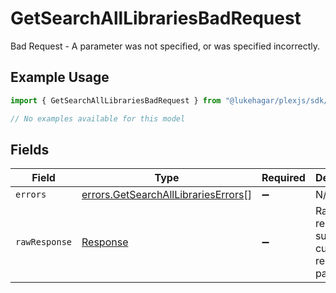 # GetSearchAllLibrariesBadRequest

Bad Request - A parameter was not specified, or was specified incorrectly.

## Example Usage

```typescript
import { GetSearchAllLibrariesBadRequest } from "@lukehagar/plexjs/sdk/models/errors";

// No examples available for this model
```

## Fields

| Field                                                                                             | Type                                                                                              | Required                                                                                          | Description                                                                                       |
| ------------------------------------------------------------------------------------------------- | ------------------------------------------------------------------------------------------------- | ------------------------------------------------------------------------------------------------- | ------------------------------------------------------------------------------------------------- |
| `errors`                                                                                          | [errors.GetSearchAllLibrariesErrors](../../../sdk/models/errors/getsearchalllibrarieserrors.md)[] | :heavy_minus_sign:                                                                                | N/A                                                                                               |
| `rawResponse`                                                                                     | [Response](https://developer.mozilla.org/en-US/docs/Web/API/Response)                             | :heavy_minus_sign:                                                                                | Raw HTTP response; suitable for custom response parsing                                           |